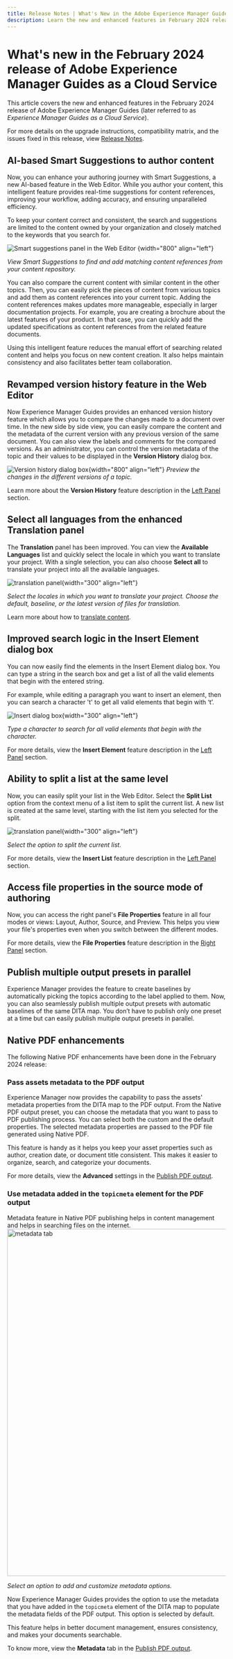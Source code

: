 ```yaml
---
title: Release Notes | What's New in the Adobe Experience Manager Guides, February 2024 release
description: Learn the new and enhanced features in February 2024 release of Adobe Experience Manager Guides as a Cloud Service.
---
```

# What's new in the February 2024 release of Adobe Experience Manager Guides as a Cloud Service

This article covers the new and enhanced features in the February 2024 release of Adobe Experience Manager Guides (later referred to as *Experience Manager Guides as a Cloud Service*).

For more details on the upgrade instructions, compatibility matrix, and the issues fixed in this release, view [Release Notes](release-notes-2023.12.0.md).

## AI-based Smart Suggestions to author content

Now, you can enhance your authoring journey with Smart Suggestions, a new AI-based feature in the Web Editor. While you author your content, this intelligent feature provides real-time suggestions for content references, improving your workflow, adding accuracy, and ensuring unparalleled efficiency.

 
To keep your content correct and consistent, the search and suggestions are limited to the content owned by your organization and closely matched to the keywords that you search for.  

![Smart suggestions panel in the Web Editor ](web-editor-smart-suggestion.png) {width="800" align="left"}


*View Smart Suggestions to find and add matching content references from your content repository.*

You can also compare the current content with similar content in the other topics. Then, you can easily pick the pieces of content from various topics and add them as content references into your current topic. Adding the content references makes updates more manageable, especially in larger documentation projects. For example, you are creating a brochure about the latest features of your product. In that case, you can quickly add the updated specifications as content references from the related feature documents.

Using this intelligent feature reduces the manual effort of searching related content and helps you focus on new content creation.  It also helps maintain consistency and also facilitates better team collaboration.  

## Revamped version history feature in the Web Editor

Now Experience Manager Guides provides an enhanced version history feature which allows you to compare the changes made to a document over time. In the new side by side view, you can easily compare the content and the metadata of the current version with any previous version of the same document. You can also view the labels and comments for the compared versions. As an administrator, you can control the version metadata of the topic and their values to be displayed in the **Version History** dialog box. 

![Version history dialog box](assets/version-history-dialog-web-editor.png){width="800" align="left"}
  *Preview the changes in the different versions of a topic.*


Learn more about the **Version History** feature description in the [Left Panel](../user-guide/web-editor-features.md#id2051EA0M0HS) section. 

## Select all languages from the enhanced Translation panel 

The **Translation** panel has been improved.  You can view the **Available Languages** list and quickly select the locale in which you want to translate your project. With a single selection, you can also choose **Select all** to translate your project into all the available languages.

![translation panel](assets/translation-languages-4.4.png){width="300" align="left"}

*Select the locales in which you want to translate your project. Choose the default, baseline, or the latest version of files for translation.*

Learn more about how to [translate content](../user-guide/translation.md).


## Improved search logic in the Insert Element dialog box

You can now easily find the elements in the Insert Element dialog box.  You can type a string in the search box and get a list of all the valid elements that begin with the entered string.

For example, while editing a paragraph you want to insert an element, then you can search a character 't' to get
all valid elements that begin with ‘t’.


![Insert dialog box](assets/insert-element.png){width="300" align="left"}

*Type a character to search for all valid elements that begin with the character.*


For more details, view the **Insert Element** feature description in the [Left Panel](../user-guide/web-editor-features.md#id2051EA0M0HS) section. 


## Ability to split a list at the same level

Now, you can easily split your list in the Web Editor. Select the **Split List** option from the context menu of a list item to split the current list. A new list is created at the same level, starting with the list item you selected for the split.  

![translation panel](assets/context-menu-split-list.png){width="300" align="left"}

*Select the option to split the current list.*

For more details, view the **Insert List** feature description in the [Left Panel](../user-guide/web-editor-features.md#id2051EA0M0HS) section. 

## Access file properties in the source mode of authoring 

Now, you can access the right panel's **File Properties** feature in all four modes or views:  Layout, Author, Source, and Preview.  This helps you view your file's properties even when you switch between the different modes.

For more details, view the **File Properties** feature description in the [Right Panel](../user-guide/web-editor-features.md#id2051EB003YK) section. 

## Publish multiple output presets in parallel

Experience Manager provides the feature to create baselines by automatically picking the topics according to the label applied to them. Now, you can also seamlessly publish multiple output presets with automatic baselines of the same DITA map. You don’t have to publish only one preset at a time but can easily publish multiple output presets in parallel.


## Native PDF enhancements

The following Native PDF enhancements have been done in the February 2024 release:

### Pass assets metadata to the PDF output

Experience Manager now provides the capability to pass the assets' metadata properties from the DITA map  to the PDF output. 
From the Native PDF output preset, you can choose the metadata that you want to pass to PDF publishing process. You can select both the custom and the default properties.  The selected metadata properties are passed to the PDF file generated using Native PDF.

This feature is handy as it helps you  keep your asset properties such as author, creation date, or document title consistent. This makes it easier to organize, search, and categorize your documents.

For more details, view the **Advanced** settings in the [Publish PDF output](../web-editor/native-pdf-web-editor.md).


### Use metadata added in the `topicmeta` element for the PDF output

Metadata feature in Native PDF publishing helps in content management and helps in searching files on the internet. 
<img src="assets/pdf-metadata-4-4.png" alt="metadata tab" width=800>

*Select an option to add and customize metadata options.*

Now Experience Manager Guides provides the option to use the metadata that you have added in the `topicmeta` element of the DITA map to populate the metadata fields of the PDF output. This option is selected by default.

This feature helps in better document management, ensures consistency, and makes your documents searchable.

To know more, view the **Metadata** tab in the [Publish PDF output](../web-editor/native-pdf-web-editor.md).
